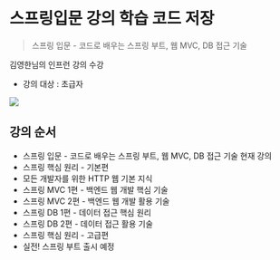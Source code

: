 # 스프링입문 강의 학습 코드 저장
> 스프링 입문 - 코드로 배우는 스프링 부트, 웹 MVC, DB 접근 기술

김영한님의 인프런 강의 수강 
- 강의 대상 : 초급자

![](../header.png)

## 강의 순서
- 스프링 입문 - 코드로 배우는 스프링 부트, 웹 MVC, DB 접근 기술   현재 강의
- 스프링 핵심 원리 - 기본편
- 모든 개발자를 위한 HTTP 웹 기본 지식
- 스프링 MVC 1편 - 백엔드 웹 개발 핵심 기술
- 스프링 MVC 2편 - 백엔드 웹 개발 활용 기술
- 스프링 DB 1편 - 데이터 접근 핵심 원리
- 스프링 DB 2편 - 데이터 접근 활용 기술
- 스프링 핵심 원리 - 고급편
- 실전! 스프링 부트   출시 예정